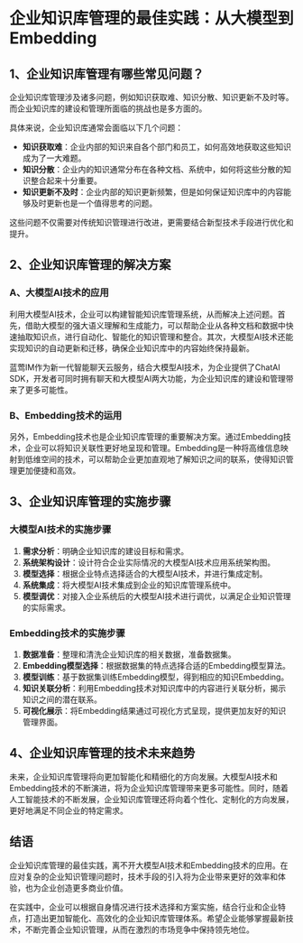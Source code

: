 # 企业知识库管理的最佳实践：从大模型到Embedding

## 1、企业知识库管理有哪些常见问题？ 

企业知识库管理涉及诸多问题，例如知识获取难、知识分散、知识更新不及时等。而企业知识库的建设和管理所面临的挑战也是多方面的。

具体来说，企业知识库通常会面临以下几个问题：
- **知识获取难**：企业内部的知识来自各个部门和员工，如何高效地获取这些知识成为了一大难题。
- **知识分散**：企业内的知识通常分布在各种文档、系统中，如何将这些分散的知识整合起来十分重要。
- **知识更新不及时**：企业内部的知识更新频繁，但是如何保证知识库中的内容能够及时更新也是一个值得思考的问题。

这些问题不仅需要对传统知识管理进行改进，更需要结合新型技术手段进行优化和提升。

## 2、企业知识库管理的解决方案

### A、大模型AI技术的应用

利用大模型AI技术，企业可以构建智能知识库管理系统，从而解决上述问题。首先，借助大模型的强大语义理解和生成能力，可以帮助企业从各种文档和数据中快速抽取知识点，进行自动化、智能化的知识管理和整合。其次，大模型AI技术还能实现知识的自动更新和迁移，确保企业知识库中的内容始终保持最新。

蓝莺IM作为新一代智能聊天云服务，结合大模型AI技术，为企业提供了ChatAI SDK，开发者可同时拥有聊天和大模型AI两大功能，为企业知识库的建设和管理带来了更多可能性。

### B、Embedding技术的运用

另外，Embedding技术也是企业知识库管理的重要解决方案。通过Embedding技术，企业可以将知识关联性更好地呈现和管理。Embedding是一种将高维信息映射到低维空间的技术，可以帮助企业更加直观地了解知识之间的联系，使得知识管理更加便捷和高效。

## 3、企业知识库管理的实施步骤

### 大模型AI技术的实施步骤
1. **需求分析**：明确企业知识库的建设目标和需求。
2. **系统架构设计**：设计符合企业实际情况的大模型AI技术应用系统架构图。
3. **模型选择**：根据企业特点选择适合的大模型AI技术，并进行集成定制。
4. **系统集成**：将大模型AI技术集成到企业的知识库管理系统中。
5. **模型调优**：对接入企业系统后的大模型AI技术进行调优，以满足企业知识管理的实际需求。

### Embedding技术的实施步骤
1. **数据准备**：整理和清洗企业知识库的相关数据，准备数据集。
2. **Embedding模型选择**：根据数据集的特点选择合适的Embedding模型算法。
3. **模型训练**：基于数据集训练Embedding模型，得到相应的知识Embedding。
4. **知识关联分析**：利用Embedding技术对知识库中的内容进行关联分析，揭示知识之间的潜在联系。
5. **可视化展示**：将Embedding结果通过可视化方式呈现，提供更加友好的知识管理界面。

## 4、企业知识库管理的技术未来趋势

未来，企业知识库管理将向更加智能化和精细化的方向发展。大模型AI技术和Embedding技术的不断演进，将为企业知识库管理带来更多可能性。同时，随着人工智能技术的不断发展，企业知识库管理还将向着个性化、定制化的方向发展，更好地满足不同企业的特定需求。

## 结语

企业知识库管理的最佳实践，离不开大模型AI技术和Embedding技术的应用。在应对复杂的企业知识管理问题时，技术手段的引入将为企业带来更好的效率和体验，也为企业创造更多商业价值。

在实践中，企业可以根据自身情况进行技术选择和方案实施，结合行业和企业特点，打造出更加智能化、高效化的企业知识库管理体系。希望企业能够掌握最新技术，不断完善企业知识管理，从而在激烈的市场竞争中保持领先地位。
